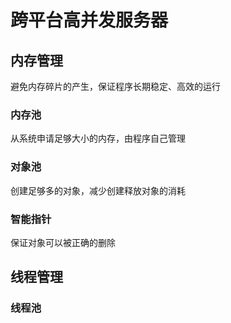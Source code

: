 # 跨平台高并发服务器
## 内存管理
避免内存碎片的产生，保证程序长期稳定、高效的运行
### 内存池
从系统申请足够大小的内存，由程序自己管理
### 对象池
创建足够多的对象，减少创建释放对象的消耗
### 智能指针
保证对象可以被正确的删除

## 线程管理
### 线程池
